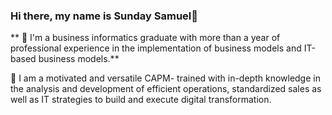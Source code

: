 ### Hi there, my name is Sunday Samuel👋

** 🔭 I'm a business informatics graduate with more than a year of professional experience in the implementation of business models and IT-based business models.**

🌱 I am a motivated and versatile CAPM- trained with in-depth knowledge in the analysis and development of efficient operations, standardized sales as well as IT strategies to build and execute digital transformation.

